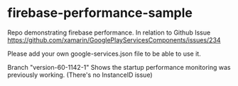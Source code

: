 # firebase-performance-sample
Repo demonstrating firebase performance.
In relation to Github Issue https://github.com/xamarin/GooglePlayServicesComponents/issues/234

Please add your own google-services.json file to be able to use it.


Branch "version-60-1142-1" Shows the startup performance monitoring was previously working. (There's no InstanceID issue) 
